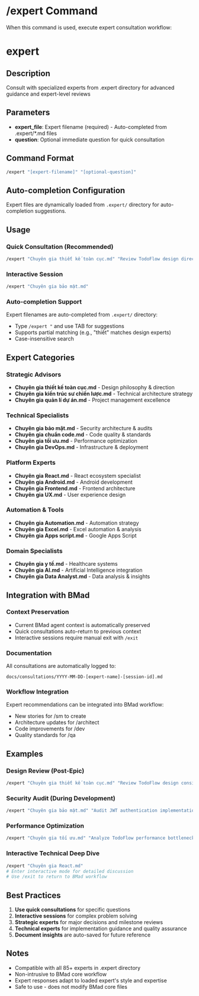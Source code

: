 # /expert Command

When this command is used, execute expert consultation workflow:

# expert

## Description
Consult with specialized experts from .expert directory for advanced guidance and expert-level reviews

## Parameters
- **expert_file**: Expert filename (required) - Auto-completed from .expert/*.md files  
- **question**: Optional immediate question for quick consultation

## Command Format
```bash
/expert "[expert-filename]" "[optional-question]"
```

## Auto-completion Configuration
Expert files are dynamically loaded from `.expert/` directory for auto-completion suggestions.

## Usage

### Quick Consultation (Recommended)
```bash
/expert "Chuyên gia thiết kế toàn cục.md" "Review TodoFlow design direction"
```

### Interactive Session  
```bash
/expert "Chuyên gia bảo mật.md"
```

### Auto-completion Support
Expert filenames are auto-completed from `.expert/` directory:
- Type `/expert "` and use TAB for suggestions
- Supports partial matching (e.g., "thiết" matches design experts)
- Case-insensitive search

## Expert Categories

### Strategic Advisors
- **Chuyên gia thiết kế toàn cục.md** - Design philosophy & direction
- **Chuyên gia kiến trúc sư chiến lược.md** - Technical architecture strategy  
- **Chuyên gia quản lí dự án.md** - Project management excellence

### Technical Specialists  
- **Chuyên gia bảo mật.md** - Security architecture & audits
- **Chuyên gia chuẩn code.md** - Code quality & standards
- **Chuyên gia tối ưu.md** - Performance optimization
- **Chuyên gia DevOps.md** - Infrastructure & deployment

### Platform Experts
- **Chuyên gia React.md** - React ecosystem specialist
- **Chuyên gia Android.md** - Android development
- **Chuyên gia Frontend.md** - Frontend architecture
- **Chuyên gia UX.md** - User experience design

### Automation & Tools
- **Chuyên gia Automation.md** - Automation strategy
- **Chuyên gia Excel.md** - Excel automation & analysis
- **Chuyên gia Apps script.md** - Google Apps Script

### Domain Specialists
- **Chuyên gia y tế.md** - Healthcare systems
- **Chuyên gia AI.md** - Artificial Intelligence integration
- **Chuyên gia Data Analyst.md** - Data analysis & insights

## Integration with BMad

### Context Preservation
- Current BMad agent context is automatically preserved
- Quick consultations auto-return to previous context
- Interactive sessions require manual exit with `/exit`

### Documentation
All consultations are automatically logged to:
```
docs/consultations/YYYY-MM-DD-[expert-name]-[session-id].md
```

### Workflow Integration
Expert recommendations can be integrated into BMad workflow:
- New stories for /sm to create
- Architecture updates for /architect  
- Code improvements for /dev
- Quality standards for /qa

## Examples

### Design Review (Post-Epic)
```bash
/expert "Chuyên gia thiết kế toàn cục.md" "Review TodoFlow design consistency after Epic 1 completion"
```

### Security Audit (During Development)
```bash
/expert "Chuyên gia bảo mật.md" "Audit JWT authentication implementation for vulnerabilities"
```

### Performance Optimization
```bash
/expert "Chuyên gia tối ưu.md" "Analyze TodoFlow performance bottlenecks and optimization strategy"
```

### Interactive Technical Deep Dive
```bash
/expert "Chuyên gia React.md"
# Enter interactive mode for detailed discussion
# Use /exit to return to BMad workflow
```

## Best Practices

1. **Use quick consultations** for specific questions
2. **Interactive sessions** for complex problem solving
3. **Strategic experts** for major decisions and milestone reviews
4. **Technical experts** for implementation guidance and quality assurance
5. **Document insights** are auto-saved for future reference

## Notes
- Compatible with all 85+ experts in .expert directory
- Non-intrusive to BMad core workflow
- Expert responses adapt to loaded expert's style and expertise
- Safe to use - does not modify BMad core files